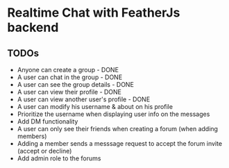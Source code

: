 # Realtime Chat with FeatherJs backend

## TODOs

- Anyone can create a group - DONE
- A user can chat in the group - DONE
- A user can see the group details - DONE
- A user can view their profile - DONE
- A user can view another user's profile - DONE
- A user can modify his username & about on his profile
- Prioritize the username when displaying user info on the messages
- Add DM functionality
- A user can only see their friends when creating a forum (when adding members)
- Adding a member sends a messsage request to accept the forum invite (accept or decline)
- Add admin role to the forums